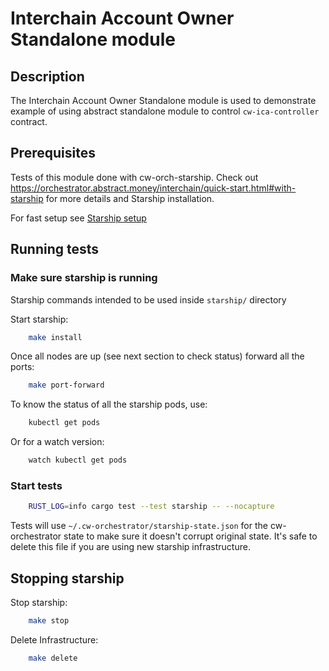 # Interchain Account Owner Standalone module

## Description

The Interchain Account Owner Standalone module is used to demonstrate example of using abstract standalone module to control `cw-ica-controller` contract.

## Prerequisites

Tests of this module done with cw-orch-starship. Check out <https://orchestrator.abstract.money/interchain/quick-start.html#with-starship> for more details and Starship installation.

For fast setup see [Starship setup](starship/setup.md#starship-setup)

## Running tests

### Make sure starship is running

Starship commands intended to be used inside `starship/` directory

Start starship:

```bash
    make install
```

Once all nodes are up (see next section to check status) forward all the ports:

```bash
    make port-forward
```

To know the status of all the starship pods, use:

```bash
    kubectl get pods
```

Or for a watch version:

```bash
    watch kubectl get pods
```

### Start tests

```bash
    RUST_LOG=info cargo test --test starship -- --nocapture
```

Tests will use `~/.cw-orchestrator/starship-state.json` for the cw-orchestrator state to make sure it doesn't corrupt original state. It's safe to delete this file if you are using new starship infrastructure.

## Stopping starship

Stop starship:

```bash
    make stop
```

Delete Infrastructure:

```bash
    make delete
```

